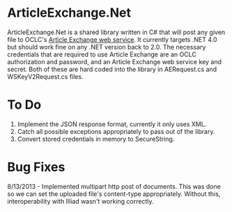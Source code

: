 ArticleExchange.Net
====================

ArticleExchange.Net is a shared library written in C# that will post any given file to OCLC's [Article Exchange web service](http://www.oclc.org/developer/services/article-exchange-api).  It currently targets .NET 4.0 but should work fine on any .NET version back to 2.0.  The necessary credentials that are required to use Article Exchange are an OCLC authorization and password, and an Article Exchange web service key and secret.  Both of these are hard coded into the library in AERequest.cs and WSKeyV2Request.cs files.

To Do
====================

1. Implement the JSON response format, currently it only uses XML.
2. Catch all possible exceptions appropriately to pass out of the library.
3. Convert stored credentials in memory to SecureString.

Bug Fixes
====================
8/13/2013 - Implemented multipart http post of documents.  This was done so we can set the uploaded file's content-type appropriately.  Without this, interoperability with Illiad wasn't working correctly.


